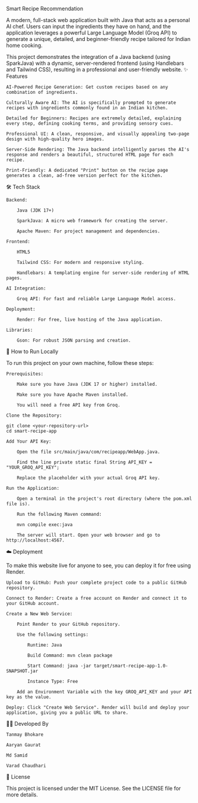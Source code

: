 Smart Recipe Recommendation

A modern, full-stack web application built with Java that acts as a personal AI chef. Users can input the ingredients they have on hand, and the application leverages a powerful Large Language Model (Groq API) to generate a unique, detailed, and beginner-friendly recipe tailored for Indian home cooking.

This project demonstrates the integration of a Java backend (using SparkJava) with a dynamic, server-rendered frontend (using Handlebars and Tailwind CSS), resulting in a professional and user-friendly website.
✨ Features

    AI-Powered Recipe Generation: Get custom recipes based on any combination of ingredients.

    Culturally Aware AI: The AI is specifically prompted to generate recipes with ingredients commonly found in an Indian kitchen.

    Detailed for Beginners: Recipes are extremely detailed, explaining every step, defining cooking terms, and providing sensory cues.

    Professional UI: A clean, responsive, and visually appealing two-page design with high-quality hero images.

    Server-Side Rendering: The Java backend intelligently parses the AI's response and renders a beautiful, structured HTML page for each recipe.

    Print-Friendly: A dedicated "Print" button on the recipe page generates a clean, ad-free version perfect for the kitchen.

🛠️ Tech Stack

    Backend:

        Java (JDK 17+)

        SparkJava: A micro web framework for creating the server.

        Apache Maven: For project management and dependencies.

    Frontend:

        HTML5

        Tailwind CSS: For modern and responsive styling.

        Handlebars: A templating engine for server-side rendering of HTML pages.

    AI Integration:

        Groq API: For fast and reliable Large Language Model access.

    Deployment:

        Render: For free, live hosting of the Java application.

    Libraries:

        Gson: For robust JSON parsing and creation.

🚀 How to Run Locally

To run this project on your own machine, follow these steps:

    Prerequisites:

        Make sure you have Java (JDK 17 or higher) installed.

        Make sure you have Apache Maven installed.

        You will need a free API key from Groq.

    Clone the Repository:

    git clone <your-repository-url>
    cd smart-recipe-app

    Add Your API Key:

        Open the file src/main/java/com/recipeapp/WebApp.java.

        Find the line private static final String API_KEY = "YOUR_GROQ_API_KEY";

        Replace the placeholder with your actual Groq API key.

    Run the Application:

        Open a terminal in the project's root directory (where the pom.xml file is).

        Run the following Maven command:

        mvn compile exec:java

        The server will start. Open your web browser and go to http://localhost:4567.

☁️ Deployment

To make this website live for anyone to see, you can deploy it for free using Render.

    Upload to GitHub: Push your complete project code to a public GitHub repository.

    Connect to Render: Create a free account on Render and connect it to your GitHub account.

    Create a New Web Service:

        Point Render to your GitHub repository.

        Use the following settings:

            Runtime: Java

            Build Command: mvn clean package

            Start Command: java -jar target/smart-recipe-app-1.0-SNAPSHOT.jar

            Instance Type: Free

        Add an Environment Variable with the key GROQ_API_KEY and your API key as the value.

    Deploy: Click "Create Web Service". Render will build and deploy your application, giving you a public URL to share.

🧑‍💻 Developed By

    Tanmay Bhokare

    Aaryan Gaurat

    Md Samid

    Varad Chaudhari

📄 License

This project is licensed under the MIT License. See the LICENSE file for more details.
